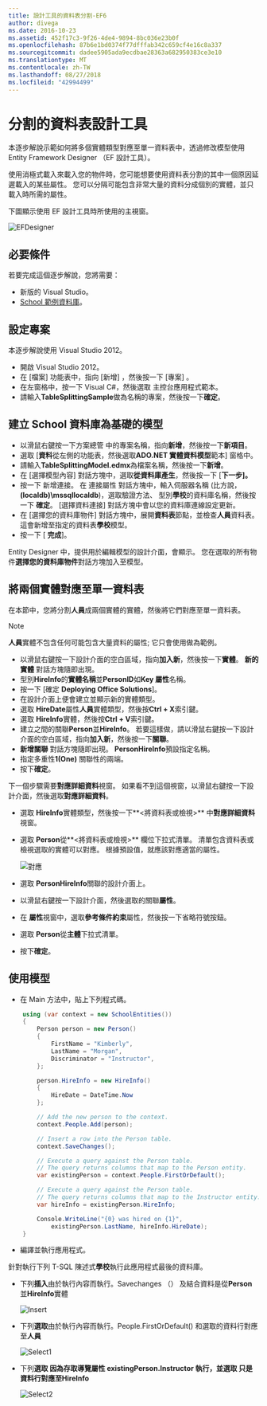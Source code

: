 ```yaml
---
title: 設計工具的資料表分割-EF6
author: divega
ms.date: 2016-10-23
ms.assetid: 452f17c3-9f26-4de4-9894-8bc036e23b0f
ms.openlocfilehash: 87b6e1bd0374f77dfffab342c659cf4e16c8a337
ms.sourcegitcommit: dadee5905ada9ecdbae28363a682950383ce3e10
ms.translationtype: MT
ms.contentlocale: zh-TW
ms.lasthandoff: 08/27/2018
ms.locfileid: "42994499"
---
```

# <a name="designer-table-splitting"></a>分割的資料表設計工具
本逐步解說示範如何將多個實體類型對應至單一資料表中，透過修改模型使用 Entity Framework Designer （EF 設計工具）。

使用消極式載入來載入您的物件時，您可能想要使用資料表分割的其中一個原因延遲載入的某些屬性。 您可以分隔可能包含非常大量的資料分成個別的實體，並只載入時所需的屬性。

下圖顯示使用 EF 設計工具時所使用的主視窗。

![EFDesigner](~/ef6/media/efdesigner.png)

## <a name="prerequisites"></a>必要條件

若要完成這個逐步解說，您將需要：

- 新版的 Visual Studio。
- [School 範例資料庫](~/ef6/resources/school-database.md)。

## <a name="set-up-the-project"></a>設定專案

本逐步解說使用 Visual Studio 2012。

-   開啟 Visual Studio 2012。
-   在 [檔案]  功能表中，指向 [新增] ，然後按一下 [專案] 。
-   在左窗格中，按一下 Visual C\#，然後選取 主控台應用程式範本。
-   請輸入**TableSplittingSample**做為名稱的專案，然後按一下**確定**。

## <a name="create-a-model-based-on-the-school-database"></a>建立 School 資料庫為基礎的模型

-   以滑鼠右鍵按一下方案總管 中的專案名稱，指向**新增**，然後按一下**新項目**。
-   選取 [**資料**從左側的功能表，然後選取**ADO.NET 實體資料模型**範本] 窗格中。
-   請輸入**TableSplittingModel.edmx**為檔案名稱，然後按一下**新增**。
-   在 [選擇模型內容] 對話方塊中，選取**從資料庫產生**，然後按一下 [**下一步]。**
-   按一下 新增連接。 在 連接屬性 對話方塊中，輸入伺服器名稱 (比方說， **(localdb)\\mssqllocaldb**)，選取驗證方法、 型別**學校**的資料庫名稱，然後按一下 **確定**。
    [選擇資料連接] 對話方塊中會以您的資料庫連線設定更新。
-   在 [選擇您的資料庫物件] 對話方塊中，展開**資料表**節點，並檢查**人員**資料表。 這會新增至指定的資料表**學校**模型。
-   按一下 [ **完成**]。

Entity Designer 中，提供用於編輯模型的設計介面，會顯示。 您在選取的所有物件**選擇您的資料庫物件**對話方塊加入至模型。

## <a name="map-two-entities-to-a-single-table"></a>將兩個實體對應至單一資料表

在本節中，您將分割**人員**成兩個實體的實體，然後將它們對應至單一資料表。

> [!NOTE]
> **人員**實體不包含任何可能包含大量資料的屬性; 它只會使用做為範例。

-   以滑鼠右鍵按一下設計介面的空白區域，指向**加入新**，然後按一下**實體**。
    **新的實體** 對話方塊隨即出現。
-   型別**HireInfo**的**實體名稱**並**PersonID**如**Key 屬性**名稱。
-   按一下 [確定 **Deploying Office Solutions**]。
-   在設計介面上便會建立並顯示新的實體類型。
-   選取  **HireDate**屬性**人員**實體類型，然後按**Ctrl + X**索引鍵。
-   選取  **HireInfo**實體，然後按**Ctrl + V**索引鍵。
-   建立之間的關聯**Person**並**HireInfo**。 若要這樣做，請以滑鼠右鍵按一下設計介面的空白區域，指向**加入新**，然後按一下**關聯**。
-   **新增關聯** 對話方塊隨即出現。 **PersonHireInfo**預設指定名稱。
-   指定多重性**1(One)** 關聯性的兩端。
-   按下**確定**。

下一個步驟需要**對應詳細資料**視窗。 如果看不到這個視窗，以滑鼠右鍵按一下設計介面，然後選取**對應詳細資料**。

-   選取  **HireInfo**實體類型，然後按一下**&lt;將資料表或檢視&gt;** 中**對應詳細資料**視窗。
-   選取  **Person**從**&lt;將資料表或檢視&gt;** 欄位下拉式清單。 清單包含資料表或檢視選取的實體可以對應。
    根據預設值，就應該對應適當的屬性。

    ![對應](~/ef6/media/mapping.png)

-   選取  **PersonHireInfo**關聯的設計介面上。
-   以滑鼠右鍵按一下設計介面，然後選取的關聯**屬性**。
-   在 **屬性**視窗中，選取**參考條件約束**屬性，然後按一下省略符號按鈕。
-   選取  **Person**從**主體**下拉式清單。
-   按下**確定**。

 

## <a name="use-the-model"></a>使用模型

-   在 Main 方法中，貼上下列程式碼。

``` csharp
    using (var context = new SchoolEntities())
    {
        Person person = new Person()
        {
            FirstName = "Kimberly",
            LastName = "Morgan",
            Discriminator = "Instructor",
        };

        person.HireInfo = new HireInfo()
        {
            HireDate = DateTime.Now
        };

        // Add the new person to the context.
        context.People.Add(person);

        // Insert a row into the Person table.  
        context.SaveChanges();

        // Execute a query against the Person table.
        // The query returns columns that map to the Person entity.
        var existingPerson = context.People.FirstOrDefault();

        // Execute a query against the Person table.
        // The query returns columns that map to the Instructor entity.
        var hireInfo = existingPerson.HireInfo;

        Console.WriteLine("{0} was hired on {1}",
            existingPerson.LastName, hireInfo.HireDate);
    }
```
-   編譯並執行應用程式。

針對執行下列 T-SQL 陳述式**學校**執行此應用程式最後的資料庫。 

-   下列**插入**由於執行內容而執行。Savechanges （） 及結合資料是從**Person**並**HireInfo**實體

    ![Insert](~/ef6/media/insert.png)

-   下列**選取**由於執行內容而執行。People.FirstOrDefault() 和選取的資料行對應至**人員**

    ![Select1](~/ef6/media/select1.png)

-   下列**選取 **因為存取導覽屬性 existingPerson.Instructor 執行，並選取 只是資料行對應至**HireInfo**

    ![Select2](~/ef6/media/select2.png)
